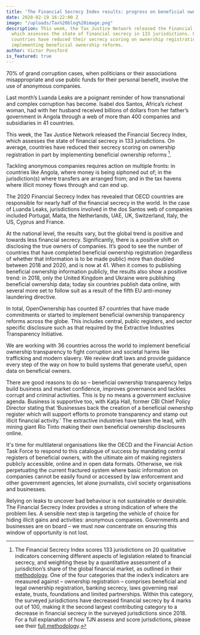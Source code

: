 ```yaml
---
title: 'The Financial Secrecy Index results: progress on beneficial ownership transparency'
date: 2020-02-19 16:22:00 Z
image: "/uploads/Tax%20blog%20image.png"
description: This week, the Tax Justice Network released the Financial Secrecy Index,
  which assesses the state of financial secrecy in 133 jurisdictions. On average,
  countries have reduced their secrecy scoring on ownership registration in part by
  implementing beneficial ownership reforms.
author: Victor Ponsford
is_featured: true
---
```


70% of grand corruption cases, when politicians or their associations misappropriate and use public funds for their personal benefit, involve the use of anonymous companies. 

Last month’s Luanda Leaks are a poignant reminder of how transnational and complex corruption has become. Isabel dos Santos, Africa’s richest woman, had with her husband received billions of dollars from her father’s government in Angola through a web of more than 400 companies and subsidiaries in 41 countries. 

This week, the Tax Justice Network released the Financial Secrecy Index, which assesses the state of financial secrecy in 133 jurisdictions. On average, countries have reduced their secrecy scoring on ownership registration in part by implementing beneficial ownership reforms [^1]. 

Tackling anonymous companies requires action on multiple fronts: in countries like Angola, where money is being siphoned out of; in the jurisdiction(s) where transfers are arranged from; and in the tax havens where illicit money flows through and can end up. 

The 2020 Financial Secrecy Index has revealed that OECD countries are responsible for nearly half of the financial secrecy in the world. In the case of Luanda Leaks, jurisdictions involved in the dos Santos web of companies included Portugal, Malta, the Netherlands, UAE, UK, Switzerland, Italy, the US, Cyprus and France. 

At the national level, the results vary, but the global trend is positive and towards less financial secrecy. Significantly, there is a positive shift on disclosing the true owners of companies. It’s good to see the number of countries that have completed beneficial ownership registration (regardless of whether that information is to be made public) more than doubled between 2018 and 2020, and is now at 41. When it comes to publishing beneficial ownership information publicly, the results also show a positive trend: in 2018, only the United Kingdom and Ukraine were publishing beneficial ownership data; today six countries publish data online, with several more set to follow suit as a result of the fifth EU anti-money laundering directive. 

In total, OpenOwnership has counted 87 countries that have made commitments or started to implement beneficial ownership transparency reforms across the globe. This includes central, public registers, and sector specific disclosure such as that required by the Extractive Industries Transparency Initiative.

We are working with 36 countries across the world to implement beneficial ownership transparency to fight corruption and societal harms like trafficking and modern slavery. We review draft laws and provide guidance every step of the way on how to build systems that generate useful, open data on beneficial owners.

There are good reasons to do so – beneficial ownership transparency helps build business and market confidence, improves governance and tackles corrupt and criminal activities. This is by no means a government exclusive agenda. Business is supportive too, with Katja Hall, former CBI Chief Policy Director stating that ‘Businesses back the creation of a beneficial ownership register which will support efforts to promote transparency and stamp out illicit financial activity.’ The extractive industries have taken the lead, with mining giant Rio Tinto making their own beneficial ownership disclosures online.

It's time for multilateral organisations like the OECD and the Financial Action Task Force to respond to this catalogue of success by mandating central registers of beneficial owners, with the ultimate aim of making registers publicly accessible, online and in open data formats. Otherwise, we risk perpetuating the current fractured system where basic information on companies cannot be easily found or accessed by law enforcement and other government agencies, let alone journalists, civil society organisations and businesses.

Relying on leaks to uncover bad behaviour is not sustainable or desirable. The Financial Secrecy Index provides a strong indication of where the problem lies. A sensible next step is targeting the vehicle of choice for hiding illicit gains and activities: anonymous companies. Governments and businesses are on board – we must now concentrate on ensuring this window of opportunity is not lost.

[^1]: The Financial Secrecy Index scores 133 jurisdictions on 20 qualitative indicators concerning different aspects of legislation related to financial secrecy, and weighting these by a quantitative assessment of a jurisdiction’s share of the global financial market, as outlined in their [methodology](http://www.financialsecrecyindex.com/PDF/FSI-Methodology.pdf). One of the four categories that the index’s indicators are measured against – ownership registration – comprises beneficial and legal ownership registration, banking secrecy, laws governing real estate, trusts, foundations and limited partnerships. Within this category, the surveyed jurisdictions have decreased financial secrecy by 4 marks out of 100, making it the second largest contributing category to a decrease in financial secrecy in the surveyed jurisdictions since 2018. For a full explanation of how TJN assess and score jurisdictions, please see their [full methodology](http://www.financialsecrecyindex.com/PDF/FSI-Methodology.pdf).